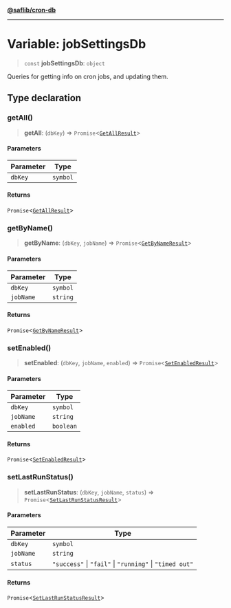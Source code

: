 [**@saflib/cron-db**](../index.md)

---

# Variable: jobSettingsDb

> `const` **jobSettingsDb**: `object`

Queries for getting info on cron jobs, and updating them.

## Type declaration

### getAll()

> **getAll**: (`dbKey`) => `Promise`\<[`GetAllResult`](../type-aliases/GetAllResult.md)\>

#### Parameters

| Parameter | Type     |
| --------- | -------- |
| `dbKey`   | `symbol` |

#### Returns

`Promise`\<[`GetAllResult`](../type-aliases/GetAllResult.md)\>

### getByName()

> **getByName**: (`dbKey`, `jobName`) => `Promise`\<[`GetByNameResult`](../type-aliases/GetByNameResult.md)\>

#### Parameters

| Parameter | Type     |
| --------- | -------- |
| `dbKey`   | `symbol` |
| `jobName` | `string` |

#### Returns

`Promise`\<[`GetByNameResult`](../type-aliases/GetByNameResult.md)\>

### setEnabled()

> **setEnabled**: (`dbKey`, `jobName`, `enabled`) => `Promise`\<[`SetEnabledResult`](../type-aliases/SetEnabledResult.md)\>

#### Parameters

| Parameter | Type      |
| --------- | --------- |
| `dbKey`   | `symbol`  |
| `jobName` | `string`  |
| `enabled` | `boolean` |

#### Returns

`Promise`\<[`SetEnabledResult`](../type-aliases/SetEnabledResult.md)\>

### setLastRunStatus()

> **setLastRunStatus**: (`dbKey`, `jobName`, `status`) => `Promise`\<[`SetLastRunStatusResult`](../type-aliases/SetLastRunStatusResult.md)\>

#### Parameters

| Parameter | Type                                                    |
| --------- | ------------------------------------------------------- |
| `dbKey`   | `symbol`                                                |
| `jobName` | `string`                                                |
| `status`  | `"success"` \| `"fail"` \| `"running"` \| `"timed out"` |

#### Returns

`Promise`\<[`SetLastRunStatusResult`](../type-aliases/SetLastRunStatusResult.md)\>
